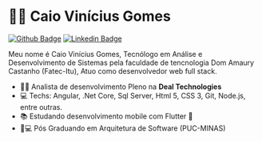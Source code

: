 # :man_technologist: Caio Vinícius Gomes

[![Github Badge](https://img.shields.io/badge/-Github-000?style=flat-square&logo=Github&logoColor=white&link=https://github.com/CaioGomes08)](https://github.com/CaioGomes08)
[![Linkedin Badge](https://img.shields.io/badge/-LinkedIn-blue?style=flat-square&logo=Linkedin&logoColor=white&link=https://www.linkedin.com/in/caio-gomes-65228912a/)](https://www.linkedin.com/in/caio-gomes-65228912a/)


Meu nome é Caio Vinícius Gomes, Tecnólogo em Análise e Desenvolvimento de Sistemas pela faculdade de tencnologia Dom Amaury Castanho (Fatec-Itu), Atuo como desenvolvedor
web full stack.

- :office_worker: Analista de desenvolvimento Pleno na **Deal Technologies**
- :computer: Techs: Angular, .Net Core, Sql Server, Html 5, CSS 3, Git, Node.js, entre outras.
- :books: Estudando desenvolvimento mobile com Flutter :blue_heart:
- :triangular_ruler::computer: Pós Graduando em Arquitetura de Software (PUC-MINAS)

